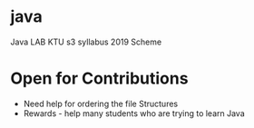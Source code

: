 # java
Java LAB KTU s3 syllabus 2019 Scheme

# Open for Contributions

- Need help for ordering the file Structures
- Rewards   -  help many students who are trying to learn Java
